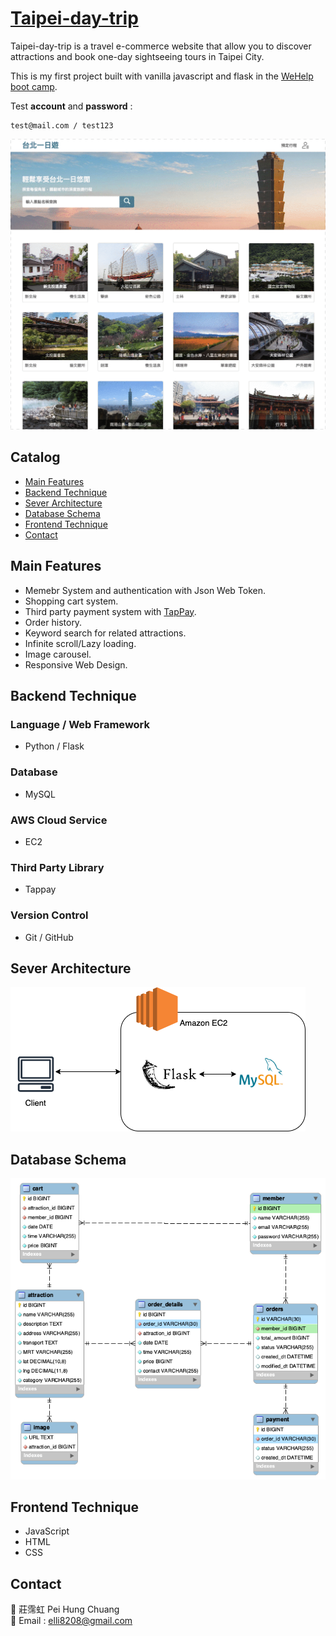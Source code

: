 # [Taipei-day-trip](http://54.64.51.103:3000)

Taipei-day-trip is a travel e-commerce website that allow you to discover attractions and book one-day sightseeing tours in Taipei City.

This is my first project built with vanilla javascript and flask in the [WeHelp boot camp](https://wehelp.tw/).

Test **account** and **password** :

    test@mail.com / test123

![demo](/readme/taipei_introduce.gif)

## Catalog

- [Main Features](#main-features)
- [Backend Technique](#backend-technique)
- [Sever Architecture](#sever-architecture)
- [Database Schema](#database-schema)
- [Frontend Technique](#frontend-technique)
- [Contact](#contact)

## Main Features

- Memebr System and authentication with Json Web Token.
- Shopping cart system.
- Third party payment system with [TapPay](https://www.tappaysdk.com/zh/).
- Order history.
- Keyword search for related attractions.
- Infinite scroll/Lazy loading.
- Image carousel.
- Responsive Web Design.

## Backend Technique

### Language / Web Framework
 - Python / Flask
### Database
 - MySQL
### AWS Cloud Service
 - EC2
### Third Party Library
 - Tappay
### Version Control
 - Git / GitHub

## Sever Architecture

  ![Image sever_architecture](/readme/taipei_sever.png)
  
## Database Schema

  ![Image database](/readme/taipei_EDR.png)
  
## Frontend Technique

- JavaScript
- HTML
- CSS

## Contact

:bust_in_silhouette: 莊霈虹 Pei Hung Chuang \
:email: Email : elli8208@gmail.com
